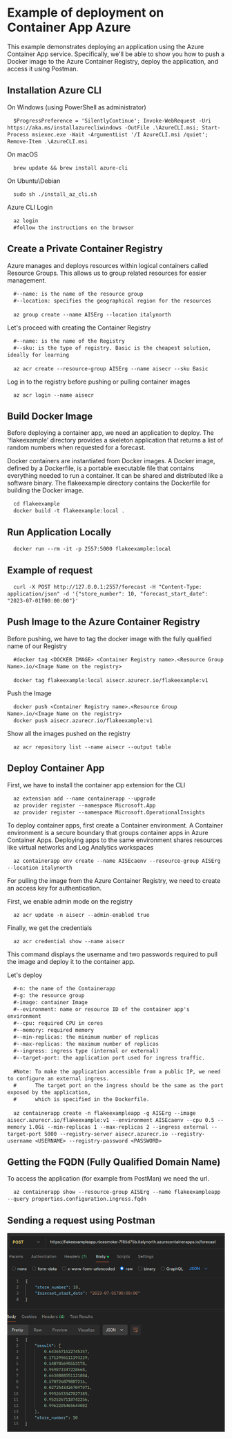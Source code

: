 
# Example of deployment on Container App Azure

This example demonstrates deploying an application using the Azure Container App service. Specifically, we'll be able to show you how to push a Docker image to the Azure Container Registry, deploy the application, and access it using Postman.





## Installation Azure CLI

On Windows (using PowerShell as administrator)

```
  $ProgressPreference = 'SilentlyContinue'; Invoke-WebRequest -Uri https://aka.ms/installazurecliwindows -OutFile .\AzureCLI.msi; Start-Process msiexec.exe -Wait -ArgumentList '/I AzureCLI.msi /quiet'; Remove-Item .\AzureCLI.msi
```

On macOS

```
  brew update && brew install azure-cli
```

On Ubuntu\Debian
```
  sudo sh ./install_az_cli.sh
```

Azure CLI Login 
```
  az login
  #follow the instructions on the browser
```

## Create a Private Container Registry

Azure manages and deploys resources within logical containers called Resource Groups. This allows us to group related resources for easier management. 

```
  #--name: is the name of the resource group
  #--location: specifies the geographical region for the resources

  az group create --name AISErg --location italynorth
```

Let's proceed with creating the Container Registry


```
  #--name: is the name of the Registry
  #--sku: is the type of registry. Basic is the cheapest solution, ideally for learning

  az acr create --resource-group AISErg --name aisecr --sku Basic
```

Log in to the registry before pushing or pulling container images

```
  az acr login --name aisecr
```


## Build Docker Image

Before deploying a container app, we need an application to deploy. The 'flakeexample' directory provides a skeleton application that returns a list of random numbers when requested for a forecast.


Docker containers are instantiated from Docker images. A Docker image, defined by a Dockerfile, is a portable executable file that contains everything needed to run a container. It can be shared and distributed like a software binary. 
The flakeexample directory contains the Dockerfile for building the Docker image. 

```
  cd flakeexample
  docker build -t flakeexample:local .
```

## Run Application Locally

```
  docker run --rm -it -p 2557:5000 flakeexample:local
```

## Example of request

```
  curl -X POST http://127.0.0.1:2557/forecast -H "Content-Type: application/json" -d '{"store_number": 10, "forecast_start_date": "2023-07-01T00:00:00"}' 
```
## Push Image to the Azure Container Registry

Before pushing, we have to tag the docker image with the fully qualified name of our Registry

```
  #docker tag <DOCKER IMAGE> <Container Registry name>.<Resource Group Name>.io/<Image Name on the registry>

  docker tag flakeexample:local aisecr.azurecr.io/flakeexample:v1
```

Push the Image
```
  docker push <Container Registry name>.<Resource Group Name>.io/<Image Name on the registry>
  docker push aisecr.azurecr.io/flakeexample:v1
```

Show all the images pushed on the registry

```
  az acr repository list --name aisecr --output table
``` 

## Deploy Container App

First, we have to install the container app extension for the CLI


```
  az extension add --name containerapp --upgrade
  az provider register --namespace Microsoft.App
  az provider register --namespace Microsoft.OperationalInsights
```
To deploy container apps, first create a Container environment. A Container environment is a secure boundary that groups container apps in Azure Container Apps. Deploying apps to the same environment shares resources like virtual networks and Log Analytics workspaces

```
  az containerapp env create --name AISEcaenv --resource-group AISErg --location italynorth
```

For pulling the image from the Azure Container Registry, we need to create an access key for authentication. 

First, we enable admin mode on the registry

```
  az acr update -n aisecr --admin-enabled true
```

Finally, we get the credentials

```
  az acr credential show --name aisecr
```

This command displays the username and two passwords required to pull the image and deploy it to the container app.

Let's deploy

```
  #-n: the name of the Containerapp
  #-g: the resource group
  #-image: container Image
  #--evironment: name or resource ID of the container app's environment
  #--cpu: required CPU in cores
  #--memory: required memory
  #--min-replicas: the minimum number of replicas
  #--max-replicas: the maximum number of replicas
  #--ingress: ingress type (internal or external)
  #--target-port: the application port used for ingress traffic.

  #Note: To make the application accessible from a public IP, we need to configure an external ingress.
  #      The target port on the ingress should be the same as the port exposed by the application,
  #      which is specified in the Dockerfile.

  az containerapp create -n flakeexampleapp -g AISErg --image aisecr.azurecr.io/flakeexample:v1 --environment AISEcaenv --cpu 0.5 --memory 1.0Gi --min-replicas 1 --max-replicas 2 --ingress external --target-port 5000 --registry-server aisecr.azurecr.io --registry-username <USERNAME> --registry-password <PASSWORD>
```


## Getting the FQDN (Fully Qualified Domain Name)

To access the application (for example from PostMan) we need the url. 

```
  az containerapp show --resource-group AISErg --name flakeexampleapp --query properties.configuration.ingress.fqdn
```


## Sending a request using Postman

![alt text](https://github.com/CristianMascia/AISE_Ch5/blob/main/postman.png?raw=true)
